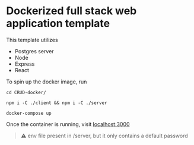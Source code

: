 # Dockerized full stack web application template

This template utilizes 
- Postgres server
- Node
- Express
- React

To spin up the docker image, run 

```
cd CRUD-docker/
```

```
npm i -C ./client && npm i -C ./server
```

```
docker-compose up
```

Once the container is running, visit [localhost:3000](http://localhost:3000)



> :warning: env file present in /server, but it only contains a default password
